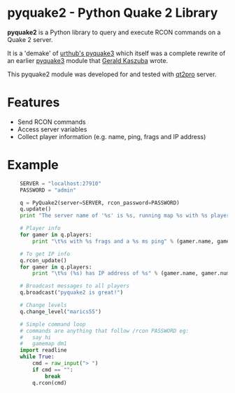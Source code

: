 # pyquake2 - Python Quake 2 Library

**pyquake2** is a Python library to query and execute RCON commands on a Quake 2 server.

It is a 'demake' of [urthub's pyquake3](https://github.com/urthub/pyquake3) which itself was a complete rewrite of an earlier [pyquake3](http://misc.slowchop.com/misc/wiki/pyquake3) module that [Gerald Kaszuba](http://geraldkaszuba.com/) wrote.

This pyquake2 module was developed for and tested with [qt2pro](https://skuller.net/q2pro/) server.


# Features
- Send RCON commands
- Access server variables
- Collect player information (e.g. name, ping, frags and IP address)


# Example
```python
    SERVER = "localhost:27910"
    PASSWORD = "admin"

    q = PyQuake2(server=SERVER, rcon_password=PASSWORD)
    q.update()
    print "The server name of '%s' is %s, running map %s with %s player(s)." % (q.get_address(), q.values['hostname'], q.values['mapname'], len(q.players))

    # Player info
    for gamer in q.players:
        print "\t%s with %s frags and a %s ms ping" % (gamer.name, gamer.frags, gamer.ping)

    # To get IP info
    q.rcon_update()
    for gamer in q.players:
        print "\t%s (%s) has IP address of %s" % (gamer.name, gamer.num, gamer.address)

    # Broadcast messages to all players
    q.broadcast("pyquake2 is great!")

    # Change levels
    q.change_level("marics55")

    # Simple command loop
    # commands are anything that follow /rcon PASSWORD eg:
    #   say hi
    #   gamemap dm1
    import readline
    while True:
        cmd = raw_input("> ")
        if cmd == "":
            break
        q.rcon(cmd)

```
